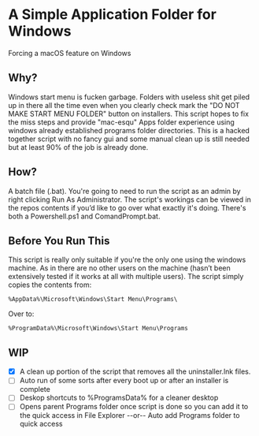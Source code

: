 # A Simple Application Folder for Windows
Forcing a macOS feature on Windows <br>

## Why?
Windows start menu is fucken garbage. Folders with useless shit get piled up in there all the time even when you clearly check mark the "DO NOT MAKE START MENU FOLDER" button on installers. This script hopes to fix the miss steps and provide "mac-esqu" Apps folder experience using windows already established programs folder directories. This is a hacked together script with no fancy gui and some manual clean up is still needed but at least 90% of the job is already done. <br>

## How?
A batch file (.bat). You're going to need to run the script as an admin by right clicking Run As Administrator. The script's workings can be viewed in the repos contents if you’d like to go over what exactly it's doing. There's both a Powershell.ps1 and ComandPrompt.bat.

## Before You Run This
This script is really only suitable if you're the only one using the windows machine. As in there are no other users on the machine (hasn’t been extensively tested if it works at all with multiple users). The script simply copies the contents from:

```
%AppData%\Microsoft\Windows\Start Menu\Programs\
```
Over to:
```
%ProgramData%\Microsoft\Windows\Start Menu\Programs
```

## WIP
- [x]  A clean up portion of the script that removes all the uninstaller.lnk files.  
- [ ]  Auto run of some sorts after every boot up or after an installer is complete
- [ ]  Deskop shortcuts to %ProgramsData% for a cleaner desktop
- [ ]  Opens parent Programs folder once script is done so you can add it to the quick access in File Explorer --or-- Auto add Programs folder to quick access
